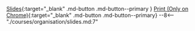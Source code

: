 [Slides](./slides.md){:target="_blank" .md-button .md-button--primary } [Print (Only on Chrome)](./slides.md?print-pdf){:target="_blank" .md-button .md-button--primary}
--8<-- "./courses/organisation/slides.md:7"
